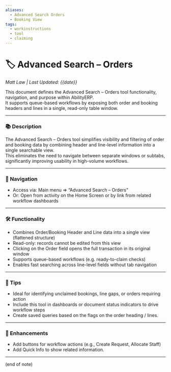 ```yaml
---
aliases:
  - Advanced Search Orders
  - Booking View
tags:
  - workinstructions
  - tool
  - claiming
---
```


# 🏷️ Advanced Search – Orders

*Matt Law | Last Updated: {{date}}*

This document defines the Advanced Search – Orders tool functionality, navigation, and purpose within AbilityERP.  
It supports queue-based workflows by exposing both order and booking headers and lines in a single, read-only table window.

---

### 📚 Description
The Advanced Search – Orders tool simplifies visibility and filtering of order and booking data by combining header and line-level information into a single searchable view.  
This eliminates the need to navigate between separate windows or subtabs, significantly improving usability in high-volume workflows.

---

### 🧭 Navigation
- Access via: Main menu => “Advanced Search – Orders”
- Or: Open from activity on the Home Screen or by link from related workflow dashboards

---

### 🛠️ Functionality
- Combines Order/Booking Header and Line data into a single view (flattened structure)
- Read-only: records cannot be edited from this view
- Clicking on the Order field opens the full transaction in its original window
- Supports queue-based workflows (e.g. ready-to-claim checks)
- Enables fast searching across line-level fields without tab navigation

---

### 🎯 Tips
- Ideal for identifying unclaimed bookings, line gaps, or orders requiring action
- Include this tool in dashboards or document status indicators to drive workflow steps
- Create saved queries based on the flags on the order heading / lines. 

---

### 🚀 Enhancements
- Add buttons for workflow actions (e.g., Create Request, Allocate Staff)
- Add Quick Info to show related information. 

---
(end of note)
